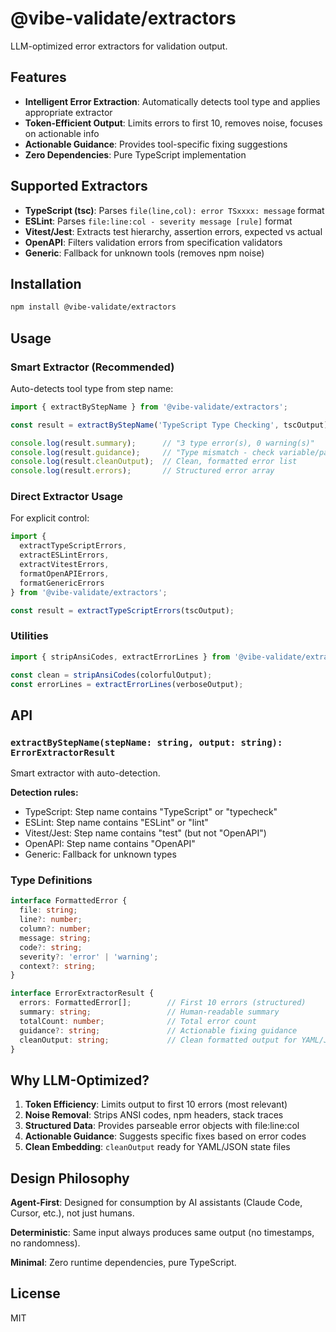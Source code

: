 # @vibe-validate/extractors

LLM-optimized error extractors for validation output.

## Features

- **Intelligent Error Extraction**: Automatically detects tool type and applies appropriate extractor
- **Token-Efficient Output**: Limits errors to first 10, removes noise, focuses on actionable info
- **Actionable Guidance**: Provides tool-specific fixing suggestions
- **Zero Dependencies**: Pure TypeScript implementation

## Supported Extractors

- **TypeScript (tsc)**: Parses `file(line,col): error TSxxxx: message` format
- **ESLint**: Parses `file:line:col - severity message [rule]` format
- **Vitest/Jest**: Extracts test hierarchy, assertion errors, expected vs actual
- **OpenAPI**: Filters validation errors from specification validators
- **Generic**: Fallback for unknown tools (removes npm noise)

## Installation

```bash
npm install @vibe-validate/extractors
```

## Usage

### Smart Extractor (Recommended)

Auto-detects tool type from step name:

```typescript
import { extractByStepName } from '@vibe-validate/extractors';

const result = extractByStepName('TypeScript Type Checking', tscOutput);

console.log(result.summary);      // "3 type error(s), 0 warning(s)"
console.log(result.guidance);     // "Type mismatch - check variable/parameter types"
console.log(result.cleanOutput);  // Clean, formatted error list
console.log(result.errors);       // Structured error array
```

### Direct Extractor Usage

For explicit control:

```typescript
import {
  extractTypeScriptErrors,
  extractESLintErrors,
  extractVitestErrors,
  formatOpenAPIErrors,
  formatGenericErrors
} from '@vibe-validate/extractors';

const result = extractTypeScriptErrors(tscOutput);
```

### Utilities

```typescript
import { stripAnsiCodes, extractErrorLines } from '@vibe-validate/extractors';

const clean = stripAnsiCodes(colorfulOutput);
const errorLines = extractErrorLines(verboseOutput);
```

## API

### `extractByStepName(stepName: string, output: string): ErrorExtractorResult`

Smart extractor with auto-detection.

**Detection rules:**
- TypeScript: Step name contains "TypeScript" or "typecheck"
- ESLint: Step name contains "ESLint" or "lint"
- Vitest/Jest: Step name contains "test" (but not "OpenAPI")
- OpenAPI: Step name contains "OpenAPI"
- Generic: Fallback for unknown types

### Type Definitions

```typescript
interface FormattedError {
  file: string;
  line?: number;
  column?: number;
  message: string;
  code?: string;
  severity?: 'error' | 'warning';
  context?: string;
}

interface ErrorExtractorResult {
  errors: FormattedError[];        // First 10 errors (structured)
  summary: string;                 // Human-readable summary
  totalCount: number;              // Total error count
  guidance?: string;               // Actionable fixing guidance
  cleanOutput: string;             // Clean formatted output for YAML/JSON
}
```

## Why LLM-Optimized?

1. **Token Efficiency**: Limits output to first 10 errors (most relevant)
2. **Noise Removal**: Strips ANSI codes, npm headers, stack traces
3. **Structured Data**: Provides parseable error objects with file:line:col
4. **Actionable Guidance**: Suggests specific fixes based on error codes
5. **Clean Embedding**: `cleanOutput` ready for YAML/JSON state files

## Design Philosophy

**Agent-First**: Designed for consumption by AI assistants (Claude Code, Cursor, etc.), not just humans.

**Deterministic**: Same input always produces same output (no timestamps, no randomness).

**Minimal**: Zero runtime dependencies, pure TypeScript.

## License

MIT

